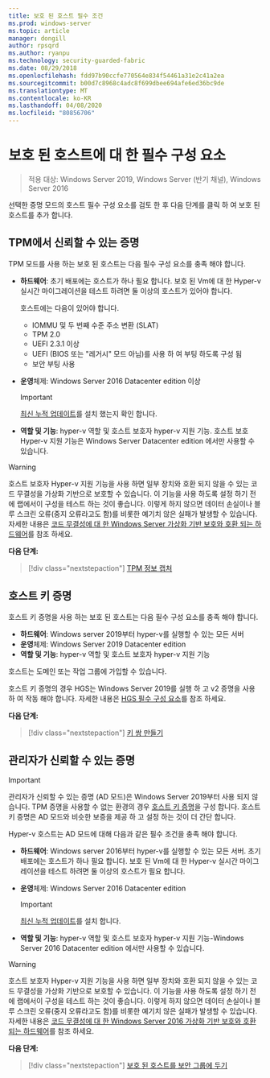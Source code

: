 ```yaml
---
title: 보호 된 호스트 필수 조건
ms.prod: windows-server
ms.topic: article
manager: dongill
author: rpsqrd
ms.author: ryanpu
ms.technology: security-guarded-fabric
ms.date: 08/29/2018
ms.openlocfilehash: fdd97b90ccfe770564e834f54461a31e2c41a2ea
ms.sourcegitcommit: b00d7c8968c4adc8f699dbee694afe6ed36bc9de
ms.translationtype: MT
ms.contentlocale: ko-KR
ms.lasthandoff: 04/08/2020
ms.locfileid: "80856706"
---
```

# <a name="prerequisites-for-guarded-hosts"></a>보호 된 호스트에 대 한 필수 구성 요소

>적용 대상: Windows Server 2019, Windows Server (반기 채널), Windows Server 2016

선택한 증명 모드의 호스트 필수 구성 요소를 검토 한 후 다음 단계를 클릭 하 여 보호 된 호스트를 추가 합니다.

## <a name="tpm-trusted-attestation"></a>TPM에서 신뢰할 수 있는 증명

TPM 모드를 사용 하는 보호 된 호스트는 다음 필수 구성 요소를 충족 해야 합니다.

-   **하드웨어**: 초기 배포에는 호스트가 하나 필요 합니다. 보호 된 Vm에 대 한 Hyper-v 실시간 마이그레이션을 테스트 하려면 둘 이상의 호스트가 있어야 합니다.

    호스트에는 다음이 있어야 합니다.
    
    - IOMMU 및 두 번째 수준 주소 변환 (SLAT)
    - TPM 2.0
    - UEFI 2.3.1 이상
    - UEFI (BIOS 또는 "레거시" 모드 아님)를 사용 하 여 부팅 하도록 구성 됨
    - 보안 부팅 사용
        
-   **운영**체제: Windows Server 2016 Datacenter edition 이상

    > [!IMPORTANT]
    > [최신 누적 업데이트](https://support.microsoft.com/help/4000825/windows-10-and-windows-server-2016-update-history)를 설치 했는지 확인 합니다.  

-   **역할 및 기능**: hyper-v 역할 및 호스트 보호자 hyper-v 지원 기능. 호스트 보호 Hyper-v 지원 기능은 Windows Server Datacenter edition 에서만 사용할 수 있습니다. 

> [!WARNING]
> 호스트 보호자 Hyper-v 지원 기능을 사용 하면 일부 장치와 호환 되지 않을 수 있는 코드 무결성을 가상화 기반으로 보호할 수 있습니다. 이 기능을 사용 하도록 설정 하기 전에 랩에서이 구성을 테스트 하는 것이 좋습니다. 이렇게 하지 않으면 데이터 손실이나 블루 스크린 오류(중지 오류라고도 함)를 비롯한 예기치 않은 실패가 발생할 수 있습니다. 자세한 내용은 [코드 무결성에 대 한 Windows Server 가상화 기반 보호와 호환 되는 하드웨어](guarded-fabric-compatible-hardware-with-virtualization-based-protection-of-code-integrity.md)를 참조 하세요.

**다음 단계:** 
> [!div class="nextstepaction"]
> [TPM 정보 캡처](guarded-fabric-tpm-trusted-attestation-capturing-hardware.md)

## <a name="host-key-attestation"></a>호스트 키 증명

호스트 키 증명을 사용 하는 보호 된 호스트는 다음 필수 구성 요소를 충족 해야 합니다.

- **하드웨어**: Windows server 2019부터 hyper-v를 실행할 수 있는 모든 서버
- **운영**체제: Windows Server 2019 Datacenter edition
- **역할 및 기능**: hyper-v 역할 및 호스트 보호자 hyper-v 지원 기능 

호스트는 도메인 또는 작업 그룹에 가입할 수 있습니다. 

호스트 키 증명의 경우 HGS는 Windows Server 2019를 실행 하 고 v2 증명을 사용 하 여 작동 해야 합니다. 자세한 내용은 [HGS 필수 구성 요소](guarded-fabric-prepare-for-hgs.md#prerequisites)를 참조 하세요. 

**다음 단계:** 
> [!div class="nextstepaction"]
> [키 쌍 만들기](guarded-fabric-create-host-key.md)

## <a name="admin-trusted-attestation"></a>관리자가 신뢰할 수 있는 증명

>[!IMPORTANT]
>관리자가 신뢰할 수 있는 증명 (AD 모드)은 Windows Server 2019부터 사용 되지 않습니다. TPM 증명을 사용할 수 없는 환경의 경우 [호스트 키 증명](#host-key-attestation)을 구성 합니다. 호스트 키 증명은 AD 모드와 비슷한 보증을 제공 하 고 설정 하는 것이 더 간단 합니다. 

Hyper-v 호스트는 AD 모드에 대해 다음과 같은 필수 조건을 충족 해야 합니다.

-   **하드웨어**: Windows server 2016부터 hyper-v를 실행할 수 있는 모든 서버. 초기 배포에는 호스트가 하나 필요 합니다. 보호 된 Vm에 대 한 Hyper-v 실시간 마이그레이션을 테스트 하려면 둘 이상의 호스트가 필요 합니다.

-   **운영**체제: Windows Server 2016 Datacenter edition

    > [!IMPORTANT]
    > [최신 누적 업데이트](https://support.microsoft.com/help/4000825/windows-10-and-windows-server-2016-update-history)를 설치 합니다.

-   **역할 및 기능**: hyper-v 역할 및 호스트 보호자 hyper-v 지원 기능-Windows Server 2016 Datacenter edition 에서만 사용할 수 있습니다. 

> [!WARNING]
> 호스트 보호자 Hyper-v 지원 기능을 사용 하면 일부 장치와 호환 되지 않을 수 있는 코드 무결성을 가상화 기반으로 보호할 수 있습니다. 이 기능을 사용 하도록 설정 하기 전에 랩에서이 구성을 테스트 하는 것이 좋습니다. 이렇게 하지 않으면 데이터 손실이나 블루 스크린 오류(중지 오류라고도 함)를 비롯한 예기치 않은 실패가 발생할 수 있습니다. 자세한 내용은 [코드 무결성에 대 한 Windows Server 2016 가상화 기반 보호와 호환 되는 하드웨어](guarded-fabric-compatible-hardware-with-virtualization-based-protection-of-code-integrity.md)를 참조 하세요.

**다음 단계:** 
> [!div class="nextstepaction"]
> [보호 된 호스트를 보안 그룹에 두기](guarded-fabric-admin-trusted-attestation-creating-a-security-group.md)